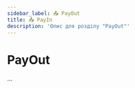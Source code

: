 ```yaml
---
sidebar_label: 📤 PayOut
title: 📤 PayIn
description: 'Опис для розділу "PayOut"' 
---
```


# PayOut

... 